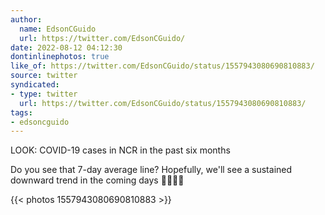 ```yaml
---
author:
  name: EdsonCGuido
  url: https://twitter.com/EdsonCGuido/
date: 2022-08-12 04:12:30
dontinlinephotos: true
like_of: https://twitter.com/EdsonCGuido/status/1557943080690810883/
source: twitter
syndicated:
- type: twitter
  url: https://twitter.com/EdsonCGuido/status/1557943080690810883/
tags:
- edsoncguido
---
```


LOOK: COVID-19 cases in NCR in the past six months



Do you see that 7-day average line? Hopefully, we'll see a sustained downward trend in the coming days 🙏🏻🇵🇭 

{{< photos 1557943080690810883 >}}